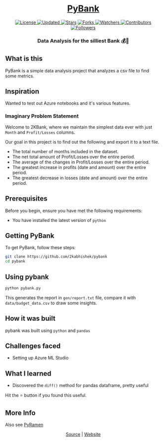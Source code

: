 <div align = "center">

<h1><a href="https://2kabhishek.github.io/pybank">PyBank</a></h1>

<a href="https://github.com/2KAbhishek/pybank/blob/main/LICENSE">
<img alt="License" src="https://img.shields.io/github/license/2kabhishek/pybank?style=plastic&color=white&label=License"> </a>

<a href="https://github.com/2KAbhishek/pybank/pulse">
<img alt="Updated" src="https://img.shields.io/github/last-commit/2kabhishek/pybank?style=plastic&color=e30724&label=Updated"> </a>

<a href="https://github.com/2KAbhishek/pybank/stargazers">
<img alt="Stars" src="https://img.shields.io/github/stars/2kabhishek/pybank?style=plastic&color=00d451&label=Stars"></a>

<a href="https://github.com/2KAbhishek/pybank/network/members">
<img alt="Forks" src="https://img.shields.io/github/forks/2kabhishek/pybank?style=plastic&color=1688f0&label=Forks"> </a>

<a href="https://github.com/2KAbhishek/pybank/watchers">
<img alt="Watchers" src="https://img.shields.io/github/watchers/2kabhishek/pybank?style=plastic&color=ff5500&label=Watchers"> </a>

<a href="https://github.com/2KAbhishek/pybank/graphs/contributors">
<img alt="Contributors" src="https://img.shields.io/github/contributors/2kabhishek/pybank?style=plastic&color=f0f&label=Contributors"> </a>

<a href="https://github.com/2KAbhishek?tab=followers">
<img alt="Followers" src="https://img.shields.io/github/followers/2kabhishek?color=222&style=plastic&label=Followers"> </a>

<h3>Data Analysis for the silliest Bank 💰🏦</h3>
  
 </div>

## What is this

PyBank is a simple data analysis project that analyzes a csv file to find some metrics.

## Inspiration

Wanted to test out Azure notebooks and it's various features.

### Imaginary Problem Statement

Welcome to 2KBank, where we maintain the simplest data ever with just `Month` and `Profit/Losses` columns.

Our goal in this project is to find out the following and export it to a text file.

- The total number of months included in the dataset.
- The net total amount of Profit/Losses over the entire period.
- The average of the changes in Profit/Losses over the entire period.
- The greatest increase in profits (date and amount) over the entire period.
- The greatest decrease in losses (date and amount) over the entire period.

## Prerequisites

Before you begin, ensure you have met the following requirements:

- You have installed the latest version of `python`

## Getting PyBank

To get PyBank, follow these steps:

```bash
git clone https://github.com/2kabhishek/pybank
cd pybank
```

## Using pybank

```bash
python pybank.py
```

This generates the report in `gen/report.txt` file, compare it with `data/budget_data.csv` to draw some insights.

## How it was built

pybank was built using `python` and `pandas`

## Challenges faced

- Setting up Azure ML Studio

## What I learned

- Discovered the `diff()` method for pandas dataframe, pretty useful

Hit the ⭐ button if you found this useful.

## More Info

Also see [PyRamen](https://github.com/2kabhishek/pyramen)

<div align="center">

<a href="https://github.com/2KAbhishek/pybank">Source</a> | <a href="https://2kabhishek.github.io/pybank">Website</a>

</div>
